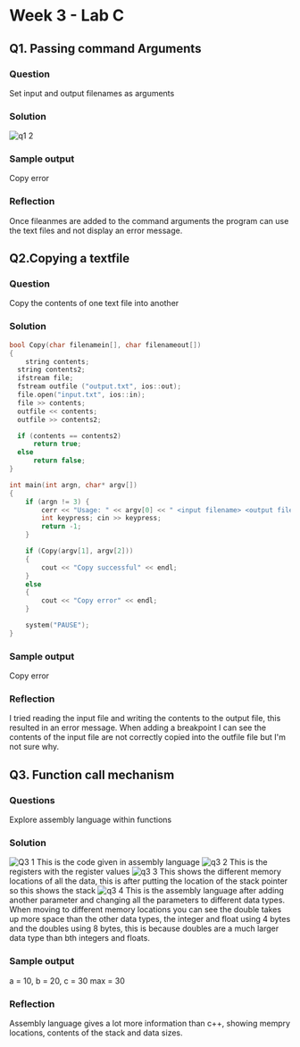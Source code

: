 # Week 3 - Lab C
## Q1. Passing command Arguments
### Question
Set input and output filenames as arguments
### Solution
![q1 2](https://github.com/jasminejolly123/c-/assets/114992186/70a12207-3674-4ef0-a1f8-8158e5806dbe)
### Sample output
Copy error
### Reflection
Once fileanmes are added to the command arguments the program can use the text files and not display an error message.

## Q2.Copying a textfile
### Question
Copy the contents of one text file into another
### Solution
```cpp
bool Copy(char filenamein[], char filenameout[])
{
	string contents;
  string contents2;
  ifstream file;
  fstream outfile ("output.txt", ios::out);
  file.open("input.txt", ios::in);
  file >> contents;
  outfile << contents;
  outfile >> contents2;

  if (contents == contents2)
	  return true;
  else
	  return false;
}

int main(int argn, char* argv[])
{
	if (argn != 3) {
		cerr << "Usage: " << argv[0] << " <input filename> <output filename>" << endl;
		int keypress; cin >> keypress;
		return -1;
	}

	if (Copy(argv[1], argv[2]))
	{
		cout << "Copy successful" << endl;
	}
	else
	{
		cout << "Copy error" << endl;
	}

	system("PAUSE");
}
```
### Sample output
Copy error
### Reflection
I tried reading the input file and writing the contents to the output file, this resulted in an error message. When adding a breakpoint I can see the contents of the input file are not correctly copied into the outfile file but I'm not sure why.

## Q3. Function call mechanism
### Questions
Explore assembly language within functions
### Solution
![Q3 1](https://github.com/jasminejolly123/c-/assets/114992186/729c37ce-053e-45b5-a86e-4872bfe0aa0a)
This is the code given in assembly language
![q3 2](https://github.com/jasminejolly123/c-/assets/114992186/e6229de4-5b6a-413d-8006-bf90a5c53a17)
This is the registers with the register values
![q3 3](https://github.com/jasminejolly123/c-/assets/114992186/4170e41b-4558-4220-bdf1-4883dd4d3fd1)
This shows the different memory locations of all the data, this is after putting the location of the stack pointer so this shows the stack
![q3 4](https://github.com/jasminejolly123/c-/assets/114992186/ef176080-cd83-4d65-95ad-49c08cc4db28)
This is the assembly language after adding another parameter and changing all the parameters to different data types. When moving to different memory locations you can see the double takes up more space than the other data types, the integer and float using 4 bytes and the doubles using 8 bytes, this is because doubles are a much larger data type than bth integers and floats.
### Sample output
a = 10, b = 20, c = 30
max = 30
### Reflection
Assembly language gives a lot more information than c++, showing mempry locations, contents of the stack and data sizes.
